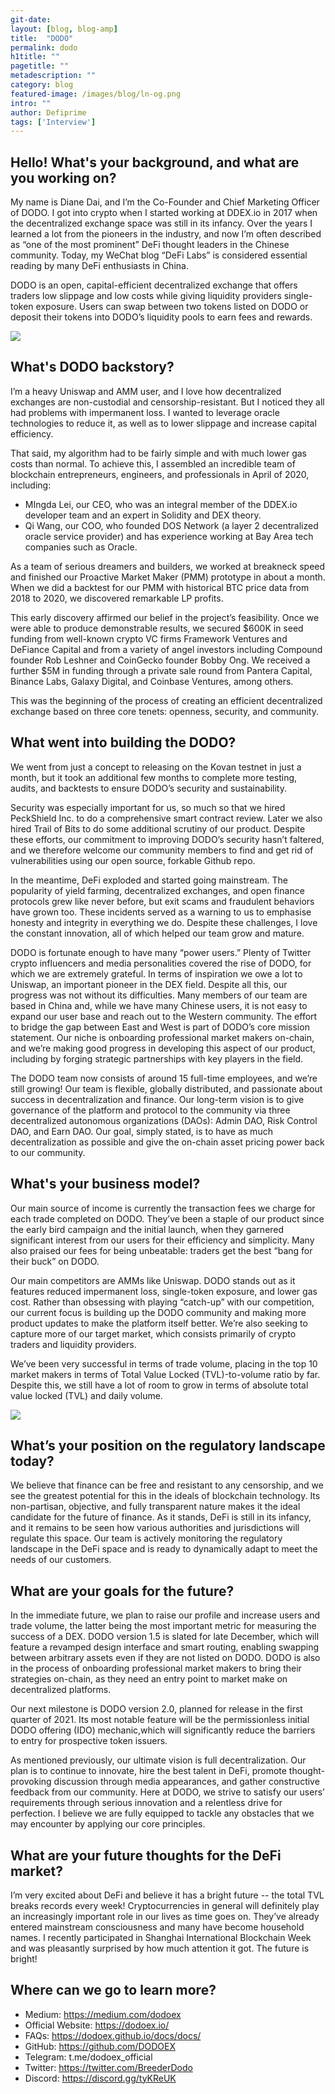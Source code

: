 ```yaml
---
git-date:
layout: [blog, blog-amp]
title:  "DODO"
permalink: dodo
h1title: ""
pagetitle: ""
metadescription: ""
category: blog
featured-image: /images/blog/ln-og.png
intro: ""
author: Defiprime
tags: ['Interview']
---
```

## Hello! What's your background, and what are you working on?

My name is Diane Dai, and I’m the Co-Founder and Chief Marketing Officer of DODO. I got into crypto when I started working at DDEX.io in 2017 when the decentralized exchange space was still in its infancy. Over the years I learned a lot from the pioneers in the industry, and now I’m often described as “one of the most prominent” DeFi thought leaders in the Chinese community. Today, my WeChat blog “DeFi Labs” is considered essential reading by many DeFi enthusiasts in China.

DODO is an open, capital-efficient decentralized exchange that offers traders low slippage and low costs while giving liquidity providers single-token exposure. Users can swap between two tokens listed on DODO or deposit their tokens into DODO’s liquidity pools to earn fees and rewards. 

![](/images/blog/dodo/dodo-1.jpg)


## What's DODO backstory? 

I’m a heavy Uniswap and AMM user, and I love how decentralized exchanges are non-custodial and censorship-resistant. But I noticed they all had problems with impermanent loss. I wanted to leverage oracle technologies to reduce it, as well as to lower slippage and increase capital efficiency.

That said, my algorithm had to be fairly simple and with much lower gas costs than normal. To achieve this, I assembled an incredible team of blockchain entrepreneurs, engineers, and professionals in April of 2020, including:

*   MIngda Lei, our CEO, who was an integral member of the DDEX.io developer team and an expert in Solidity and DEX theory.
*   Qi Wang, our COO, who founded DOS Network (a layer 2 decentralized oracle service provider) and has experience working at Bay Area tech companies such as Oracle.

As a team of serious dreamers and builders, we worked at breakneck speed and finished our Proactive Market Maker (PMM) prototype in about a month. When we did a backtest for our PMM with historical BTC price data from 2018 to 2020, we discovered remarkable LP profits. 

This early discovery affirmed our belief in the project’s feasibility. Once we were able to produce demonstrable results, we secured $600K in seed funding from well-known crypto VC firms Framework Ventures and DeFiance Capital and from a variety of angel investors including Compound founder Rob Leshner and CoinGecko founder Bobby Ong. We received a further $5M in funding through a private sale round from Pantera Capital, Binance Labs, Galaxy Digital, and Coinbase Ventures, among others.

This was the beginning of the process of creating an efficient decentralized exchange based on three core tenets: openness, security, and community.


## What went into building the DODO?

We went from just a concept to releasing on the Kovan testnet in just a month, but it took an additional few months to complete more testing, audits, and backtests to ensure DODO’s security and sustainability. 

Security was especially important for us, so much so that we hired PeckShield Inc. to do a comprehensive smart contract review. Later we also hired Trail of Bits to do some additional scrutiny of our product. Despite these efforts, our commitment to improving DODO’s security hasn’t faltered, and we therefore welcome our community members to find and get rid of vulnerabilities using our open source, forkable Github repo.

In the meantime, DeFi exploded and started going mainstream. The popularity of yield farming, decentralized exchanges, and open finance protocols grew like never before, but exit scams and fraudulent behaviors have grown too. These incidents served as a warning to us to emphasise honesty and integrity in everything we do. Despite these challenges, I love the constant innovation, all of which helped our team grow and mature.

DODO is fortunate enough to have many “power users.” Plenty of Twitter crypto influencers and media personalities covered the rise of DODO, for which we are extremely grateful. In terms of inspiration we owe a lot to Uniswap, an important pioneer in the DEX field. Despite all this, our progress was not without its difficulties. Many members of our team are based in China and, while we have many Chinese users, it is not easy to expand our user base and reach out to the Western community. The effort to bridge the gap between East and West is part of DODO’s core mission statement. Our niche is onboarding professional market makers on-chain, and we’re making good progress in developing this aspect of our product, including by forging strategic partnerships with key players in the field.

The DODO team now consists of around 15 full-time employees, and we’re still growing! Our team is flexible, globally distributed, and passionate about success in decentralization and finance. Our long-term vision is to give governance of the platform and protocol to the community via three decentralized autonomous organizations (DAOs): Admin DAO, Risk Control DAO, and Earn DAO. Our goal, simply stated, is to have as much decentralization as possible and give the on-chain asset pricing power back to our community.


## What's your business model?

Our main source of income is currently the transaction fees we charge for each trade completed on DODO. They’ve been a staple of our product since the early bird campaign and the initial launch, when they garnered significant interest from our users for their efficiency and simplicity. Many also praised our fees for being unbeatable: traders get the best “bang for their buck” on DODO.

Our main competitors are AMMs like Uniswap. DODO stands out as it features reduced impermanent loss, single-token exposure, and lower gas cost. Rather than obsessing with playing “catch-up” with our competition, our current focus is building up the DODO community and making more product updates to make the platform itself better. We’re also seeking to capture more of our target market, which consists primarily of crypto traders and liquidity providers.

We’ve been very successful in terms of trade volume, placing in the top 10 market makers in terms of Total Value Locked (TVL)-to-volume ratio by far. Despite this, we still have a lot of room to grow in terms of absolute total value locked (TVL) and daily volume.

![](/images/blog/dodo/dodo-2.jpg)

## What’s your position on the regulatory landscape today?

We believe that finance can be free and resistant to any censorship, and we see the greatest potential for this in the ideals of blockchain technology. Its non-partisan, objective, and fully transparent nature makes it the ideal candidate for the future of finance. As it stands, DeFi is still in its infancy, and it remains to be seen how various authorities and jurisdictions will regulate this space. Our team is actively monitoring the regulatory landscape in the DeFi space and is ready to dynamically adapt to meet the needs of our customers.


## What are your goals for the future?

In the immediate future, we plan to raise our profile and increase users and trade volume, the latter being the most important metric for measuring the success of a DEX. DODO version 1.5 is slated for late December, which will feature a revamped design interface and smart routing, enabling swapping between arbitrary assets even if they are not listed on DODO. DODO is also in the process of onboarding professional market makers to bring their strategies on-chain, as they need an entry point to market make on decentralized platforms.

Our next milestone is DODO version 2.0, planned for release in the first quarter of 2021. Its most notable feature will be the permissionless initial DODO offering (IDO) mechanic,which will significantly reduce the barriers to entry for prospective token issuers. 

As mentioned previously, our ultimate vision is full decentralization. Our plan is to continue to innovate, hire the best talent in DeFi, promote thought-provoking discussion through media appearances, and gather constructive feedback from our community. Here at DODO, we strive to satisfy our users’ requirements through serious innovation and a relentless drive for perfection. I believe we are fully equipped to tackle any obstacles that we may encounter by applying our core principles.


## What are your future thoughts for the DeFi market?

I’m very excited about DeFi and believe it has a bright future -- the total TVL breaks records every week! Cryptocurrencies in general will definitely play an increasingly important role in our lives as time goes on. They’ve already entered mainstream consciousness and many have become household names. I recently participated in Shanghai International Blockchain Week and was pleasantly surprised by how much attention it got. The future is bright!


## Where can we go to learn more?

- Medium: https://medium.com/dodoex 
- Official Website: https://dodoex.io/ 
- FAQs: https://dodoex.github.io/docs/docs/ 
- GitHub: https://github.com/DODOEX 
- Telegram: t.me/dodoex_official 
- Twitter: https://twitter.com/BreederDodo 
- Discord: https://discord.gg/tyKReUK
